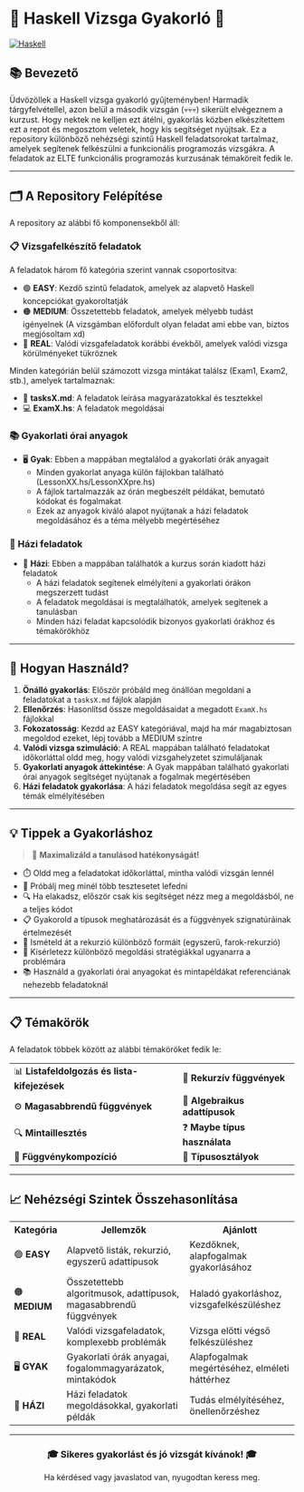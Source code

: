# 🧩 Haskell Vizsga Gyakorló 🧩

[![Haskell](https://img.shields.io/badge/Haskell-%235D4F85.svg?style=for-the-badge&logo=haskell&logoColor=white)](https://www.haskell.org/)

## 📚 Bevezető

Üdvözöllek a Haskell vizsga gyakorló gyűjteményben! Harmadik tárgyfelvétellel, azon belül a második vizsgán (💀💀💀) sikerült elvégeznem a kurzust. Hogy nektek ne kelljen ezt átélni, gyakorlás közben elkészítettem ezt a repot és megosztom veletek, hogy kis segítséget nyújtsak. Ez a repository különböző nehézségi szintű Haskell feladatsorokat tartalmaz, amelyek segítenek felkészülni a funkcionális programozás vizsgákra. A feladatok az ELTE funkcionális programozás kurzusának témaköreit fedik le.

---

## 🗂️ A Repository Felépítése

A repository az alábbi fő komponensekből áll:

### 📋 Vizsgafelkészítő feladatok

A feladatok három fő kategória szerint vannak csoportosítva:

- 🟢 **EASY**: Kezdő szintű feladatok, amelyek az alapvető Haskell koncepciókat gyakoroltatják
- 🟠 **MEDIUM**: Összetettebb feladatok, amelyek mélyebb tudást igényelnek (A vizsgámban előfordult olyan feladat ami ebbe van, biztos megjósoltam xd)
- 🔴 **REAL**: Valódi vizsgafeladatok korábbi évekből, amelyek valódi vizsga körülményeket tükröznek

Minden kategórián belül számozott vizsga mintákat találsz (Exam1, Exam2, stb.), amelyek tartalmaznak:

- 📝 **tasksX.md**: A feladatok leírása magyarázatokkal és tesztekkel
- 💻 **ExamX.hs**: A feladatok megoldásai

### 📚 Gyakorlati órai anyagok

- 🖥️ **Gyak**: Ebben a mappában megtalálod a gyakorlati órák anyagait
  - Minden gyakorlat anyaga külön fájlokban található (LessonXX.hs/LessonXXpre.hs)
  - A fájlok tartalmazzák az órán megbeszélt példákat, bemutató kódokat és fogalmakat
  - Ezek az anyagok kiváló alapot nyújtanak a házi feladatok megoldásához és a téma mélyebb megértéséhez

### 📝 Házi feladatok

- 📓 **Házi**: Ebben a mappában találhatók a kurzus során kiadott házi feladatok
  - A házi feladatok segítenek elmélyíteni a gyakorlati órákon megszerzett tudást
  - A feladatok megoldásai is megtalálhatók, amelyek segítenek a tanulásban
  - Minden házi feladat kapcsolódik bizonyos gyakorlati órákhoz és témakörökhöz

---

## 🚀 Hogyan Használd?

1. **Önálló gyakorlás**: Először próbáld meg önállóan megoldani a feladatokat a `tasksX.md` fájlok alapján
2. **Ellenőrzés**: Hasonlítsd össze megoldásaidat a megadott `ExamX.hs` fájlokkal
3. **Fokozatosság**: Kezdd az EASY kategóriával, majd ha már magabiztosan megoldod ezeket, lépj tovább a MEDIUM szintre
4. **Valódi vizsga szimuláció**: A REAL mappában található feladatokat időkorláttal oldd meg, hogy valódi vizsgahelyzetet szimuláljanak
5. **Gyakorlati anyagok áttekintése**: A Gyak mappában található gyakorlati órai anyagok segítséget nyújtanak a fogalmak megértésében
6. **Házi feladatok gyakorlása**: A házi feladatok megoldása segít az egyes témák elmélyítésében

---

## 💡 Tippek a Gyakorláshoz

> 💪 **Maximalizáld a tanulásod hatékonyságát!**

- ⏱️ Oldd meg a feladatokat időkorláttal, mintha valódi vizsgán lennél
- 🧪 Próbálj meg minél több tesztesetet lefedni
- 🔍 Ha elakadsz, először csak kis segítséget nézz meg a megoldásból, ne a teljes kódot
- 📋 Gyakorold a típusok meghatározását és a függvények szignatúráinak értelmezését
- 🔄 Ismételd át a rekurzió különböző formáit (egyszerű, farok-rekurzió)
- 🧠 Kísérletezz különböző megoldási stratégiákkal ugyanarra a problémára
- 📚 Használd a gyakorlati órai anyagokat és mintapéldákat referenciának nehezebb feladatoknál

---

## 📋 Témakörök

A feladatok többek között az alábbi témaköröket fedik le:

<table>
  <tr>
    <td>📊 <b>Listafeldolgozás és lista-kifejezések</b></td>
    <td>🔄 <b>Rekurzív függvények</b></td>
  </tr>
  <tr>
    <td>⚙️ <b>Magasabbrendű függvények</b></td>
    <td>🧩 <b>Algebraikus adattípusok</b></td>
  </tr>
  <tr>
    <td>🔍 <b>Mintaillesztés</b></td>
    <td>❓ <b>Maybe típus használata</b></td>
  </tr>
  <tr>
    <td>🔗 <b>Függvénykompozíció</b></td>
    <td>🧮 <b>Típusosztályok</b></td>
  </tr>
</table>

---

## 📈 Nehézségi Szintek Összehasonlítása

<table>
  <tr>
    <th>Kategória</th>
    <th>Jellemzők</th>
    <th>Ajánlott</th>
  </tr>
  <tr>
    <td>🟢 <b>EASY</b></td>
    <td>Alapvető listák, rekurzió, egyszerű adattípusok</td>
    <td>Kezdőknek, alapfogalmak gyakorlásához</td>
  </tr>
  <tr>
    <td>🟠 <b>MEDIUM</b></td>
    <td>Összetettebb algoritmusok, adattípusok, magasabbrendű függvények</td>
    <td>Haladó gyakorláshoz, vizsgafelkészüléshez</td>
  </tr>
  <tr>
    <td>🔴 <b>REAL</b></td>
    <td>Valódi vizsgafeladatok, komplexebb problémák</td>
    <td>Vizsga előtti végső felkészüléshez</td>
  </tr>
  <tr>
    <td>🖥️ <b>GYAK</b></td>
    <td>Gyakorlati órák anyagai, fogalommagyarázatok, mintakódok</td>
    <td>Alapfogalmak megértéséhez, elméleti háttérhez</td>
  </tr>
  <tr>
    <td>📓 <b>HÁZI</b></td>
    <td>Házi feladatok megoldásokkal, gyakorlati példák</td>
    <td>Tudás elmélyítéséhez, önellenőrzéshez</td>
  </tr>
</table>

---

<div align="center">
  
### 🎓 Sikeres gyakorlást és jó vizsgát kívánok! 🎓

Ha kérdésed vagy javaslatod van, nyugodtan keress meg.

</div>
